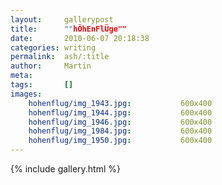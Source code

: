 ```yaml
---
layout:     gallerypost
title:      ""hÖhEnFlÜge""
date:       2010-06-07 20:18:38
categories: writing
permalink:  ash/:title
author:     Martin
meta:
tags:       []
images:
    hohenflug/img_1943.jpg:           600x400
    hohenflug/img_1944.jpg:           600x400
    hohenflug/img_1946.jpg:           600x400
    hohenflug/img_1984.jpg:           600x400
    hohenflug/img_1950.jpg:           600x400
---
```


{% include gallery.html %}
